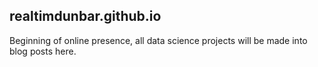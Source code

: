 ## realtimdunbar.github.io

Beginning of online presence, all data science projects will be made into blog posts here.
